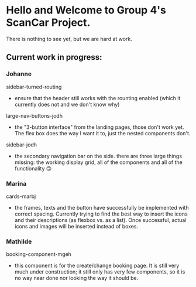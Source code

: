 # Hello and Welcome to Group 4's ScanCar Project.

There is nothing to see yet, but we are hard at work.

## Current work in progress:

### Johanne

sidebar-turned-routing
- ensure that the header still works with the rounting enabled (which it currently does not and we don't know why)     

large-nav-buttons-jodh
- the "3-button interface" from the landing pages, those don't work yet. The flex box does the way I want it to, just the nested components don't. 

sidebar-jodh
- the secondary navigation bar on the side. there are three large things missing: the working display grid, all of the components and all of the functionality 🙃

### Marina

cards-marbj
- the frames, texts and the button have successfully be implemented with correct spacing. Currently trying to find the best way to insert the icons and their descriptions (as flexbox vs. as a list). Once successful, actual icons and images will be inserted instead of boxes. 

### Mathilde

booking-component-mgeh
- this component is for the create/change booking page. It is still very much under construction; it still only has very few components, so it is no way near done nor looking the way it should be. 
